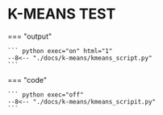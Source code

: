 # K-MEANS TEST

=== "output"

    ``` python exec="on" html="1"
    --8<-- "./docs/k-means/kmeans_script.py"
    ```

=== "code"

    ``` python exec="off"
    --8<-- "./docs/k-means/kmeans_scripit.py"
    ```